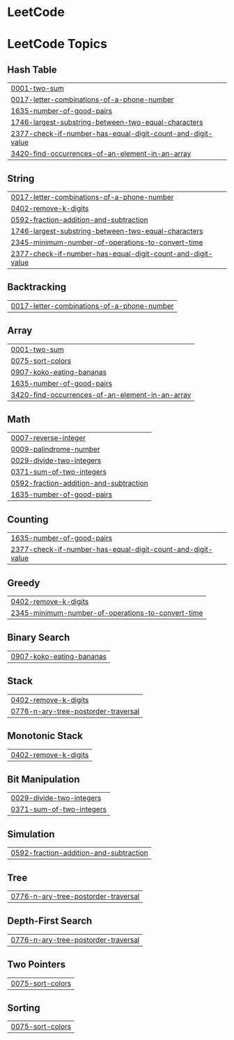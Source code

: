 # LeetCode
<!---LeetCode Topics Start-->
# LeetCode Topics
## Hash Table
|  |
| ------- |
| [0001-two-sum](https://github.com/RyanUsher606/LeetCode/tree/master/0001-two-sum) |
| [0017-letter-combinations-of-a-phone-number](https://github.com/RyanUsher606/LeetCode/tree/master/0017-letter-combinations-of-a-phone-number) |
| [1635-number-of-good-pairs](https://github.com/RyanUsher606/LeetCode/tree/master/1635-number-of-good-pairs) |
| [1746-largest-substring-between-two-equal-characters](https://github.com/RyanUsher606/LeetCode/tree/master/1746-largest-substring-between-two-equal-characters) |
| [2377-check-if-number-has-equal-digit-count-and-digit-value](https://github.com/RyanUsher606/LeetCode/tree/master/2377-check-if-number-has-equal-digit-count-and-digit-value) |
| [3420-find-occurrences-of-an-element-in-an-array](https://github.com/RyanUsher606/LeetCode/tree/master/3420-find-occurrences-of-an-element-in-an-array) |
## String
|  |
| ------- |
| [0017-letter-combinations-of-a-phone-number](https://github.com/RyanUsher606/LeetCode/tree/master/0017-letter-combinations-of-a-phone-number) |
| [0402-remove-k-digits](https://github.com/RyanUsher606/LeetCode/tree/master/0402-remove-k-digits) |
| [0592-fraction-addition-and-subtraction](https://github.com/RyanUsher606/LeetCode/tree/master/0592-fraction-addition-and-subtraction) |
| [1746-largest-substring-between-two-equal-characters](https://github.com/RyanUsher606/LeetCode/tree/master/1746-largest-substring-between-two-equal-characters) |
| [2345-minimum-number-of-operations-to-convert-time](https://github.com/RyanUsher606/LeetCode/tree/master/2345-minimum-number-of-operations-to-convert-time) |
| [2377-check-if-number-has-equal-digit-count-and-digit-value](https://github.com/RyanUsher606/LeetCode/tree/master/2377-check-if-number-has-equal-digit-count-and-digit-value) |
## Backtracking
|  |
| ------- |
| [0017-letter-combinations-of-a-phone-number](https://github.com/RyanUsher606/LeetCode/tree/master/0017-letter-combinations-of-a-phone-number) |
## Array
|  |
| ------- |
| [0001-two-sum](https://github.com/RyanUsher606/LeetCode/tree/master/0001-two-sum) |
| [0075-sort-colors](https://github.com/RyanUsher606/LeetCode/tree/master/0075-sort-colors) |
| [0907-koko-eating-bananas](https://github.com/RyanUsher606/LeetCode/tree/master/0907-koko-eating-bananas) |
| [1635-number-of-good-pairs](https://github.com/RyanUsher606/LeetCode/tree/master/1635-number-of-good-pairs) |
| [3420-find-occurrences-of-an-element-in-an-array](https://github.com/RyanUsher606/LeetCode/tree/master/3420-find-occurrences-of-an-element-in-an-array) |
## Math
|  |
| ------- |
| [0007-reverse-integer](https://github.com/RyanUsher606/LeetCode/tree/master/0007-reverse-integer) |
| [0009-palindrome-number](https://github.com/RyanUsher606/LeetCode/tree/master/0009-palindrome-number) |
| [0029-divide-two-integers](https://github.com/RyanUsher606/LeetCode/tree/master/0029-divide-two-integers) |
| [0371-sum-of-two-integers](https://github.com/RyanUsher606/LeetCode/tree/master/0371-sum-of-two-integers) |
| [0592-fraction-addition-and-subtraction](https://github.com/RyanUsher606/LeetCode/tree/master/0592-fraction-addition-and-subtraction) |
| [1635-number-of-good-pairs](https://github.com/RyanUsher606/LeetCode/tree/master/1635-number-of-good-pairs) |
## Counting
|  |
| ------- |
| [1635-number-of-good-pairs](https://github.com/RyanUsher606/LeetCode/tree/master/1635-number-of-good-pairs) |
| [2377-check-if-number-has-equal-digit-count-and-digit-value](https://github.com/RyanUsher606/LeetCode/tree/master/2377-check-if-number-has-equal-digit-count-and-digit-value) |
## Greedy
|  |
| ------- |
| [0402-remove-k-digits](https://github.com/RyanUsher606/LeetCode/tree/master/0402-remove-k-digits) |
| [2345-minimum-number-of-operations-to-convert-time](https://github.com/RyanUsher606/LeetCode/tree/master/2345-minimum-number-of-operations-to-convert-time) |
## Binary Search
|  |
| ------- |
| [0907-koko-eating-bananas](https://github.com/RyanUsher606/LeetCode/tree/master/0907-koko-eating-bananas) |
## Stack
|  |
| ------- |
| [0402-remove-k-digits](https://github.com/RyanUsher606/LeetCode/tree/master/0402-remove-k-digits) |
| [0776-n-ary-tree-postorder-traversal](https://github.com/RyanUsher606/LeetCode/tree/master/0776-n-ary-tree-postorder-traversal) |
## Monotonic Stack
|  |
| ------- |
| [0402-remove-k-digits](https://github.com/RyanUsher606/LeetCode/tree/master/0402-remove-k-digits) |
## Bit Manipulation
|  |
| ------- |
| [0029-divide-two-integers](https://github.com/RyanUsher606/LeetCode/tree/master/0029-divide-two-integers) |
| [0371-sum-of-two-integers](https://github.com/RyanUsher606/LeetCode/tree/master/0371-sum-of-two-integers) |
## Simulation
|  |
| ------- |
| [0592-fraction-addition-and-subtraction](https://github.com/RyanUsher606/LeetCode/tree/master/0592-fraction-addition-and-subtraction) |
## Tree
|  |
| ------- |
| [0776-n-ary-tree-postorder-traversal](https://github.com/RyanUsher606/LeetCode/tree/master/0776-n-ary-tree-postorder-traversal) |
## Depth-First Search
|  |
| ------- |
| [0776-n-ary-tree-postorder-traversal](https://github.com/RyanUsher606/LeetCode/tree/master/0776-n-ary-tree-postorder-traversal) |
## Two Pointers
|  |
| ------- |
| [0075-sort-colors](https://github.com/RyanUsher606/LeetCode/tree/master/0075-sort-colors) |
## Sorting
|  |
| ------- |
| [0075-sort-colors](https://github.com/RyanUsher606/LeetCode/tree/master/0075-sort-colors) |
<!---LeetCode Topics End-->